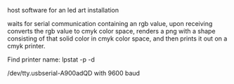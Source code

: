 host software for an led art installation

waits for serial communication containing an rgb value, upon receiving
converts the rgb value to cmyk color space, renders a png with a shape
consisting of that solid color in cmyk color space, and then prints it
out on a cmyk printer.

Find printer name: lpstat -p -d

/dev/tty.usbserial-A900adQD with 9600 baud